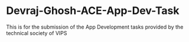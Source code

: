 # Devraj-Ghosh-ACE-App-Dev-Task
This is for the submission of the App Development tasks provided by the technical society of VIPS 

